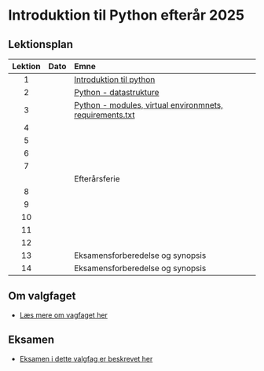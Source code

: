 # Introduktion til Python efterår 2025    

## Lektionsplan

| Lektion |    Dato    |       Emne                            |
|:-----:|:---------:|:----------------------------------------------------------|
|    1    |            | [Introduktion til python](lessons/ses1.md)                |
|    2    |            | [Python - datastrukture](lessons/_ses2.md)                 |
|    3    |            | [Python - modules, virtual environmnets, requirements.txt](lessons/_ses3.md)|
|    4    |            | [](lessons/ses4.md)|
|    5    |            | [](lessons/ses5.md)|
|    6    |            | [](lessons/ses6.md)|
|    7    |            | [](lessons/ses7.md)           |
|        |            | Efterårsferie |
|    8    |            | [](lessons/ses8.md)|
|    9    |            | [](lessons/ses9.md)|
|   10    |            | [](lessons/ses10.md) |
|   11    |            | [](lessons/ses11.md) |
|   12    |            | [](lessons/ses12.md) |
|   13    |            | Eksamensforberedelse og synopsis |
|   14    |            | Eksamensforberedelse og synopsis |

## Om valgfaget
* [Læs mere om vagfaget her](formalia/about_this_elective.md)

## Eksamen
* [Eksamen i dette valgfag er beskrevet her](formalia/exam.md)
